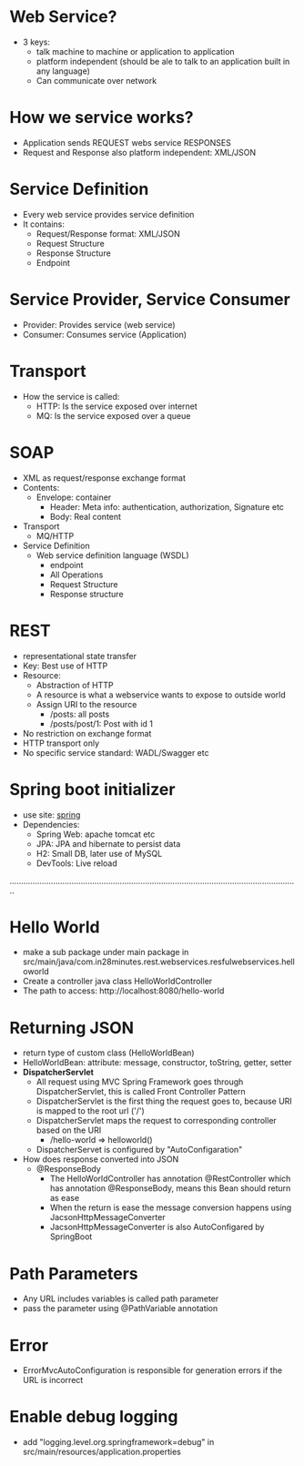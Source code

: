 # Web Service?
- 3 keys:
    - talk machine to machine or application to application
    - platform independent (should be ale to talk to an application built in any language)
    - Can communicate over network

# How we service works?
- Application sends REQUEST webs service RESPONSES
- Request and Response also platform independent: XML/JSON

# Service Definition
- Every web service provides service definition
- It contains:
    - Request/Response format: XML/JSON
    - Request Structure
    - Response Structure
    - Endpoint

# Service Provider, Service Consumer
- Provider: Provides service (web service)
- Consumer: Consumes service (Application)

# Transport
- How the service is called:
    - HTTP: Is the service exposed over internet
    - MQ: Is the service exposed over a queue

# SOAP
- XML as request/response exchange format
- Contents:
    - Envelope: container
        - Header: Meta info: authentication, authorization, Signature etc
        - Body: Real content
- Transport
    - MQ/HTTP
- Service Definition
    - Web service definition language (WSDL)
        - endpoint
        - All Operations
        - Request Structure
        - Response structure

# REST
- representational state transfer
- Key: Best use of HTTP
- Resource:
    - Abstraction of HTTP
    - A resource is what a webservice wants to expose to outside world
    - Assign URI to the resource
        - /posts: all posts
        - /posts/post/1: Post with id 1
- No restriction on exchange format
- HTTP transport only
- No specific service standard: WADL/Swagger etc

# Spring boot initializer
- use site: [spring](https://start.spring.io)
- Dependencies:
    - Spring Web: apache tomcat etc
    - JPA: JPA and hibernate to persist data
    - H2: Small DB, later use of MySQL
    - DevTools: Live reload


..............................................................................................................................

# Hello World
- make a sub package under main package in src/main/java/com.in28minutes.rest.webservices.resfulwebservices.helloworld
- Create a controller java class HelloWorldController
- The path to access: http://localhost:8080/hello-world

# Returning JSON
- return type of custom class (HelloWorldBean)
- HelloWorldBean: attribute: message, constructor, toString, getter, setter
- **DispatcherServlet**
    - All request using MVC Spring Framework goes through DispatcherServlet, this is called Front Controller Pattern
    - DispatcherServlet is the first thing the request goes to, because URI is mapped to the root url ('/')
    - DispatcherServlet maps the request to corresponding controller based on the URI
        - /hello-world => helloworld()
    - DispatcherServet is configured by "AutoConfigaration"
- How does response converted into JSON
    - @ResponseBody
        - The HelloWorldController has annotation @RestController which has annotation @ResponseBody, means this Bean should return as ease
        - When the return is ease the message conversion happens using JacsonHttpMessageConverter
        - JacsonHttpMessageConverter is also AutoConfigared by SpringBoot

# Path Parameters
- Any URL includes variables is called path parameter
- pass the parameter using @PathVariable annotation



# Error
- ErrorMvcAutoConfiguration is responsible for generation errors if the URL is incorrect

# Enable debug logging
- add "logging.level.org.springframework=debug" in src/main/resources/application.properties